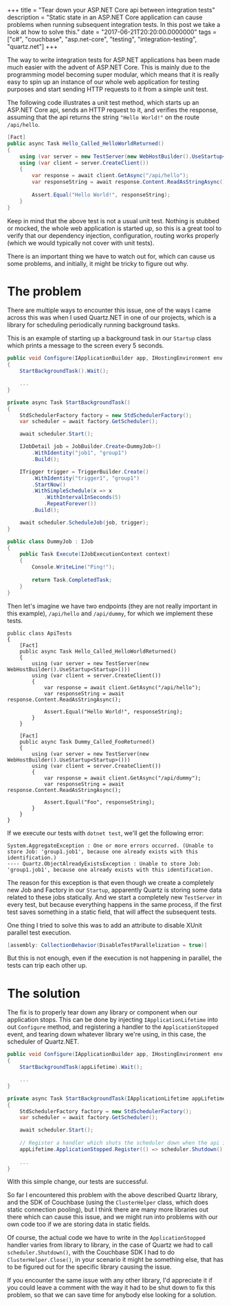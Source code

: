 +++
title = "Tear down your ASP.NET Core api between integration tests"
description = "Static state in an ASP.NET Core application can cause problems when running subsequent integration tests. In this post we take a look at how to solve this."
date = "2017-06-21T20:20:00.0000000"
tags = ["c#", "couchbase", "asp.net-core", "testing", "integration-testing", "quartz.net"]
+++

The way to write integration tests for ASP.NET applications has been made much easier with the advent of ASP.NET Core. This is mainly due to the programming model becoming super modular, which means that it is really easy to spin up an instance of our whole web application for testing purposes and start sending HTTP requests to it from a simple unit test.

The following code illustrates a unit test method, which starts up an ASP.NET Core api, sends an HTTP request to it, and verifies the response, assuming that the api returns the string `"Hello World!"` on the route `/api/hello`.

```csharp
[Fact]
public async Task Hello_Called_HelloWorldReturned()
{
    using (var server = new TestServer(new WebHostBuilder().UseStartup<Startup>()))
    using (var client = server.CreateClient())
    {
        var response = await client.GetAsync("/api/hello");
        var responseString = await response.Content.ReadAsStringAsync();
        
        Assert.Equal("Hello World!", responseString);
    }
}
```

Keep in mind that the above test is not a usual unit test. Nothing is stubbed or mocked, the whole web application is started up, so this is a great tool to verify that our dependency injection, configuration, routing works properly (which we would typically not cover with unit tests).

There is an important thing we have to watch out for, which can cause us some problems, and initially, it might be tricky to figure out why.

# The problem

There are multiple ways to encounter this issue, one of the ways I came across this was when I used Quartz.NET in one of our projects, which is a library for scheduling periodically running background tasks.

This is an example of starting up a background task in our `Startup` class which prints a message to the screen every 5 seconds.

```csharp
public void Configure(IApplicationBuilder app, IHostingEnvironment env, ILoggerFactory loggerFactory)
{
    StartBackgroundTask().Wait();

    ...
}

private async Task StartBackgroundTask()
{
    StdSchedulerFactory factory = new StdSchedulerFactory();
    var scheduler = await factory.GetScheduler();

    await scheduler.Start();

    IJobDetail job = JobBuilder.Create<DummyJob>()
        .WithIdentity("job1", "group1")
        .Build();

    ITrigger trigger = TriggerBuilder.Create()
        .WithIdentity("trigger1", "group1")
        .StartNow()
        .WithSimpleSchedule(x => x
            .WithIntervalInSeconds(5)
            .RepeatForever())
        .Build();

    await scheduler.ScheduleJob(job, trigger);
}

public class DummyJob : IJob
{
    public Task Execute(IJobExecutionContext context)
    {
        Console.WriteLine("Ping!");
        
        return Task.CompletedTask;
    }
}
```

Then let's imagine we have two endpoints (they are not really important in this example), `/api/hello` and `/api/dummy`, for which we implement these tests.

```
public class ApiTests
{
    [Fact]
    public async Task Hello_Called_HelloWorldReturned()
    {
        using (var server = new TestServer(new WebHostBuilder().UseStartup<Startup>()))
        using (var client = server.CreateClient())
        {
            var response = await client.GetAsync("/api/hello");
            var responseString = await response.Content.ReadAsStringAsync();
            
            Assert.Equal("Hello World!", responseString);
        }
    }

    [Fact]
    public async Task Dummy_Called_FooReturned()
    {
        using (var server = new TestServer(new WebHostBuilder().UseStartup<Startup>()))
        using (var client = server.CreateClient())
        {
            var response = await client.GetAsync("/api/dummy");
            var responseString = await response.Content.ReadAsStringAsync();
            
            Assert.Equal("Foo", responseString);
        }
    }
}
```

If we execute our tests with `dotnet test`, we'll get the following error:

```
System.AggregateException : One or more errors occurred. (Unable to store Job: 'group1.job1', because one already exists with this identification.)
---- Quartz.ObjectAlreadyExistsException : Unable to store Job: 'group1.job1', because one already exists with this identification.
```

The reason for this exception is that even though we create a completely new Job and Factory in our `Startup`, apparently Quartz is storing some data related to these jobs statically. And we start a completely new `TestServer` in every test, but because everything happens in the same process, if the first test saves something in a static field, that will affect the subsequent tests.

One thing I tried to solve this was to add an attribute to disable XUnit parallel test execution.

```csharp
[assembly: CollectionBehavior(DisableTestParallelization = true)]
```

But this is not enough, even if the execution is not happening in parallel, the tests can trip each other up.

# The solution

The fix is to properly tear down any library or component when our application stops. This can be done by injecting `IApplicationLifetime` into out `Configure` method, and registering a handler to the `ApplicationStopped` event, and tearing down whatever library we're using, in this case, the scheduler of Quartz.NET.

```csharp
public void Configure(IApplicationBuilder app, IHostingEnvironment env, ILoggerFactory loggerFactory, IApplicationLifetime appLifetime)
{
    StartBackgroundTask(appLifetime).Wait();

    ...
}

private async Task StartBackgroundTask(IApplicationLifetime appLifetime)
{
    StdSchedulerFactory factory = new StdSchedulerFactory();
    var scheduler = await factory.GetScheduler();

    await scheduler.Start();
    
    // Register a handler which shuts the scheduler down when the api is stopped.
    appLifetime.ApplicationStopped.Register(() => scheduler.Shutdown().Wait());
    
    ...
}
```

With this simple change, our tests are successful.

So far I encountered this problem with the above described Quartz library, and the SDK of Couchbase (using the `ClusterHelper` class, which does static connection pooling), but I think there are many more libraries out there which can cause this issue, and we might run into problems with our own code too if we are storing data in static fields.

Of course, the actual code we have to write in the `ApplicationStopped` handler varies from library to library, in the case of Quartz we had to call `scheduler.Shutdown()`, with the Couchbase SDK I had to do `ClusterHelper.Close()`, in your scenario it might be something else, that has to be figured out for the specific library causing the issue.

If you encounter the same issue with any other library, I'd appreciate it if you could leave a comment with the way it had to be shut down to fix this problem, so that we can save time for anybody else looking for a solution.

